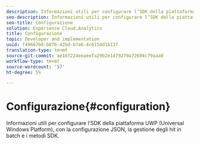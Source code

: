 ```yaml
---
description: Informazioni utili per configurare l’SDK della piattaforma UWP (Universal Windows Platform), con la configurazione JSON, la gestione degli hit in batch e i metodi SDK.
seo-description: Informazioni utili per configurare l’SDK della piattaforma UWP (Universal Windows Platform), con la configurazione JSON, la gestione degli hit in batch e i metodi SDK.
seo-title: Configurazione
solution: Experience Cloud,Analytics
title: Configurazione
topic: Developer and implementation
uuid: f49667b9-b87b-42bd-b7a6-4c6154d1b137
translation-type: tm+mt
source-git-commit: ae16f224eeaeefa29b2e1479270a72694c79aaa0
workflow-type: tm+mt
source-wordcount: '57'
ht-degree: 5%

---
```



# Configurazione{#configuration}

Informazioni utili per configurare l’SDK della piattaforma UWP (Universal Windows Platform), con la configurazione JSON, la gestione degli hit in batch e i metodi SDK.
